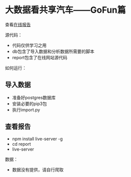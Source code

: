 大数据看共享汽车——GoFun篇
=========================
查看[在线报告](http://www.april1985.com/sharecar_report/report/index.html)

源代码：

* 代码仅供学习之用
* db包含了导入数据和分析数据所需要的脚本
* report包含了在线网站源代码

如何运行：
## 导入数据
* 准备好postgres数据库
* 安装必要的pip3包
* 执行import.py

## 查看报告
* npm install live-server -g 
* cd report
* live-server

数据：
* 数据没有提供，请自行爬取
